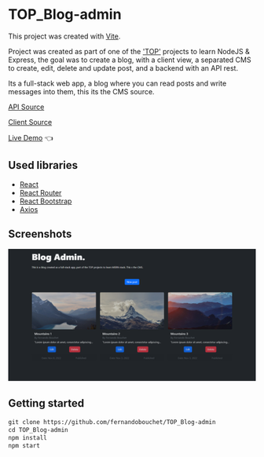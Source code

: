 # TOP_Blog-admin

This project was created with [Vite](https://vitejs.dev/).

Project was created as part of one of the ['TOP'](https://www.theodinproject.com/) projects to learn NodeJS & Express, the goal was to create a blog, with a client view,
a separated CMS to create, edit, delete and update post, and a backend with an API rest.

Its a full-stack web app, a blog where you can read posts and write messages into them, this its the CMS source.


[API Source](https://github.com/fernandobouchet/TOP_blog-api)

[Client Source](https://github.com/fernandobouchet/TOP_Blog-Client)


[Live Demo](https://blog-top-admin.vercel.app/) :point_left:


## Used libraries

- [React](https://reactjs.org/)
- [React Router](https://reactrouter.com/)
- [React Bootstrap](https://react-bootstrap.github.io/)
- [Axios](https://axios-http.com/docs/intro)


## Screenshots

![App Screenshot](https://github.com/fernandobouchet/TOP_Blog-admin/blob/main/project_preview.png?raw=true)

## Getting started

```
git clone https://github.com/fernandobouchet/TOP_Blog-admin
cd TOP_Blog-admin
npm install
npm start
```
